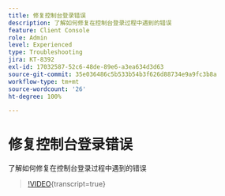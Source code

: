 ```yaml
---
title: 修复控制台登录错误
description: 了解如何修复在控制台登录过程中遇到的错误
feature: Client Console
role: Admin
level: Experienced
type: Troubleshooting
jira: KT-8392
exl-id: 17032587-52c6-48de-89e6-a3ea634d3d63
source-git-commit: 35e036486c5b533b54b3f626d88734e9a9fc3b8a
workflow-type: tm+mt
source-wordcount: '26'
ht-degree: 100%

---
```


# 修复控制台登录错误

了解如何修复在控制台登录过程中遇到的错误

>[!VIDEO](https://video.tv.adobe.com/v/335896?quality=12&learn=on){transcript=true}
